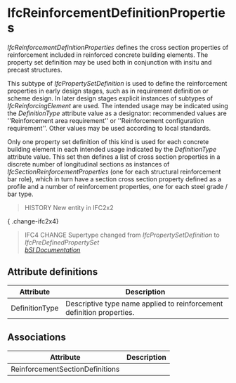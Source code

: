 IfcReinforcementDefinitionProperties
====================================
_IfcReinforcementDefinitionProperties_ defines the cross section properties of
reinforcement included in reinforced concrete building elements. The property
set definition may be used both in conjunction with insitu and precast
structures.  
  
This subtype of _IfcPropertySetDefinition_ is used to define the reinforcement
properties in early design stages, such as in requirement definition or scheme
design. In later design stages explicit instances of subtypes of
_IfcReinforcingElement_ are used. The intended usage may be indicated using
the _DefinitionType_ attribute value as a designator: recommended values are
''Reinforcement area requirement'' or ''Reinforcement configuration
requirement''. Other values may be used according to local standards.  
  
Only one property set definition of this kind is used for each concrete
building element in each intended usage indicated by the _DefinitionType_
attribute value. This set then defines a list of cross section properties in a
discrete number of longitudinal sections as instances of
_IfcSectionReinforcementProperties_ (one for each structural reinforcement bar
role), which in turn have a section cross section property defined as a
profile and a number of reinforcement properties, one for each steel grade /
bar type.  
  
> HISTORY  New entity in IFC2x2  
  
{ .change-ifc2x4}  
> IFC4 CHANGE  Supertype changed from _IfcPropertySetDefinition_ to
> _IfcPreDefinedPropertySet_  
[ _bSI
Documentation_](https://standards.buildingsmart.org/IFC/DEV/IFC4_2/FINAL/HTML/schema/ifcstructuralelementsdomain/lexical/ifcreinforcementdefinitionproperties.htm)


Attribute definitions
---------------------
| Attribute      | Description                                                           |
|----------------|-----------------------------------------------------------------------|
| DefinitionType | Descriptive type name applied to reinforcement definition properties. |

Associations
------------
| Attribute                       | Description   |
|---------------------------------|---------------|
| ReinforcementSectionDefinitions |               |

